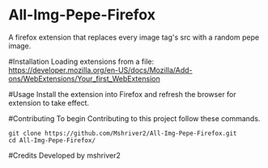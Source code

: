 # All-Img-Pepe-Firefox
A firefox extension that replaces every image tag's src with a random pepe image.

#Installation
Loading extensions from a file:
https://developer.mozilla.org/en-US/docs/Mozilla/Add-ons/WebExtensions/Your_first_WebExtension

#Usage
Install the extension into Firefox and refresh the browser for extension to take effect.

#Contributing
To begin Contributing to this project follow these commands.

```shell
git clone https://github.com/Mshriver2/All-Img-Pepe-Firefox.git
cd All-Img-Pepe-Firefox/
```

#Credits
Developed by mshriver2
